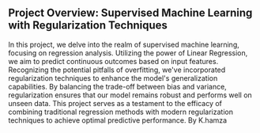 ## Project Overview: Supervised Machine Learning with Regularization Techniques

In this project, we delve into the realm of supervised machine learning, focusing on regression analysis. Utilizing the power of Linear Regression, we aim to predict continuous outcomes based on input features. Recognizing the potential pitfalls of overfitting, we've incorporated regularization techniques to enhance the model's generalization capabilities. By balancing the trade-off between bias and variance, regularization ensures that our model remains robust and performs well on unseen data. This project serves as a testament to the efficacy of combining traditional regression methods with modern regularization techniques to achieve optimal predictive performance.
By K.hamza
